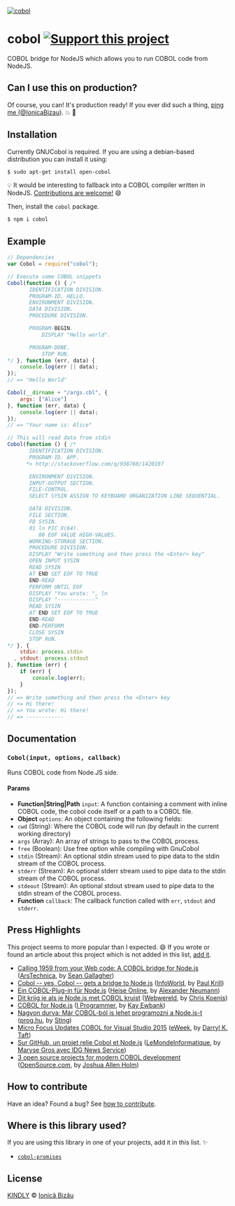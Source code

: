 [![cobol](http://i.imgur.com/DutRzDr.png)](#)

# cobol [![Support this project][donate-now]][paypal-donations]
COBOL bridge for NodeJS which allows you to run COBOL code from NodeJS.

## Can I use this on production?

Of course, you can! It's production ready! If you ever did such a thing, [ping me (@IonicaBizau)](https://twitter.com/IonicaBizau). :boom: :dizzy:

## Installation

Currently GNUCobol is required. If you are using a debian-based distribution you can install it using:

```sh
$ sudo apt-get install open-cobol
```

:bulb: It would be interesting to fallback into a COBOL compiler written in NodeJS. [Contributions are welcome!][contributing] :smile:

Then, install the `cobol` package.

```sh
$ npm i cobol
```

## Example

```js
// Dependencies
var Cobol = require("cobol");

// Execute some COBOL snippets
Cobol(function () { /*
       IDENTIFICATION DIVISION.
       PROGRAM-ID. HELLO.
       ENVIRONMENT DIVISION.
       DATA DIVISION.
       PROCEDURE DIVISION.

       PROGRAM-BEGIN.
           DISPLAY "Hello world".

       PROGRAM-DONE.
           STOP RUN.
*/ }, function (err, data) {
    console.log(err || data);
});
// => "Hello World"

Cobol(__dirname + "/args.cbl", {
    args: ["Alice"]
}, function (err, data) {
    console.log(err || data);
});
// => "Your name is: Alice"

// This will read data from stdin
Cobol(function () { /*
       IDENTIFICATION DIVISION.
       PROGRAM-ID. APP.
      *> http://stackoverflow.com/q/938760/1420197

       ENVIRONMENT DIVISION.
       INPUT-OUTPUT SECTION.
       FILE-CONTROL.
       SELECT SYSIN ASSIGN TO KEYBOARD ORGANIZATION LINE SEQUENTIAL.

       DATA DIVISION.
       FILE SECTION.
       FD SYSIN.
       01 ln PIC X(64).
          88 EOF VALUE HIGH-VALUES.
       WORKING-STORAGE SECTION.
       PROCEDURE DIVISION.
       DISPLAY "Write something and then press the <Enter> key"
       OPEN INPUT SYSIN
       READ SYSIN
       AT END SET EOF TO TRUE
       END-READ
       PERFORM UNTIL EOF
       DISPLAY "You wrote: ", ln
       DISPLAY "------------"
       READ SYSIN
       AT END SET EOF TO TRUE
       END-READ
       END-PERFORM
       CLOSE SYSIN
       STOP RUN.
*/ }, {
    stdin: process.stdin
  , stdout: process.stdout
}, function (err) {
    if (err) {
        console.log(err);
    }
});
// => Write something and then press the <Enter> key
// <= Hi there!
// => You wrote: Hi there!
// => ------------
```

## Documentation

### `Cobol(input, options, callback)`
Runs COBOL code from Node.JS side.

#### Params
- **Function|String|Path** `input`: A function containing a comment with inline COBOL code, the cobol code itself or a path to a COBOL file.
- **Object** `options`: An object containing the following fields:
 - `cwd` (String): Where the COBOL code will run (by default in the current working directory)
 - `args` (Array): An array of strings to pass to the COBOL process.
 - `free` (Boolean): Use free option while compiling with GnuCobol
 - `stdin` (Stream): An optional stdin stream used to pipe data to the stdin stream of the COBOL process.
 - `stderr` (Stream): An optional stderr stream used to pipe data to the stdin stream of the COBOL process.
 - `stdeout` (Stream): An optional stdout stream used to pipe data to the stdin stream of the COBOL process.
- **Function** `callback`: The callback function called with `err`, `stdout` and `stderr`.

## Press Highlights

This project seems to more popular than I expected. :smile: If you wrote or found an article about this project which is not added in this list, [add it][contributing].

 - [Calling 1959 from your Web code: A COBOL bridge for Node.js](http://arstechnica.com/information-technology/2015/08/calling-1959-from-your-web-code-a-cobol-bridge-for-node-js/) ([ArsTechnica](http://arstechnica.com/), by [Sean Gallagher](http://arstechnica.com/author/sean-gallagher/))
 - [Cobol -- yes, Cobol -- gets a bridge to Node.js](http://www.infoworld.com/article/2972314/application-development/cobol-nodejs-bridge.html) ([InfoWorld](http://www.infoworld.com/), by [Paul Krill](http://www.infoworld.com/author/Paul-Krill/))
 - [Ein COBOL-Plug-in für Node.js](http://www.heise.de/newsticker/meldung/Ein-COBOL-Plug-in-fuer-Node-js-2783225.html) ([Heise Online](http://heise.de), by [Alexander Neumann](http://www.heise.de/ix/editors/ix_redakteur_907177.html))
 - [Dit krijg je als je Node.js met COBOL kruist](http://webwereld.nl/open-source/88040-dit-krijg-je-als-je-node-js-met-cobol-kruist) ([Webwereld](http://webwereld.nl/), by [Chris Koenis](http://webwereld.nl/auteur/chris-koenis))
 - [COBOL for Node.js](http://www.i-programmer.info/news/98-languages/8904-cobol-for-nodejs.html) ([I Programmer](http://www.i-programmer.info/), by [Kay Ewbank](https://twitter.com/KayEwbank))
 - [Nagyon durva: Már COBOL-ból is lehet programozni a Node.js-t](http://prog.hu/hirek/4012/nagyon-durva-mar-cobol-bol-is-lehet-programozni-a-node-js-t) ([prog.hu](http://prog.hu/), by [Sting](http://prog.hu/azonosito/info/Sting?pop=1))
 - [Micro Focus Updates COBOL for Visual Studio 2015](http://www.eweek.com/developer/micro-focus-updates-cobol-for-visual-studio-2015.html) ([eWeek](http://eweek.com/), by [Darryl K. Taft](http://www.eweek.com/cp/bio/Darryl-K.-Taft/))
 - [Sur GitHub, un projet relie Cobol et Node.js](http://www.lemondeinformatique.fr/actualites/lire-sur-github-un-projet-relie-cobol-et-nodejs-62116.html) ([LeMondeInformatique](http://lemondeinformatique.fr/), by [Maryse Gros avec IDG News Service](mailto:redac_weblmi@it-news-info.com))
 - [3 open source projects for modern COBOL development](http://opensource.com/life/15/10/open-source-cobol-development) ([OpenSource.com](http://opensource.com/), by [Joshua Allen Holm](http://opensource.com/users/holmja))

## How to contribute
Have an idea? Found a bug? See [how to contribute][contributing].

## Where is this library used?
If you are using this library in one of your projects, add it in this list. :sparkles:

 - [`cobol-promises`](https://github.com/IonicaBizau/node-cobol-promises)

## License

[KINDLY][license] © [Ionică Bizău][website]

[license]: http://ionicabizau.github.io/kindly-license/?author=Ionic%C4%83%20Biz%C4%83u%20%3Cbizauionica@gmail.com%3E&year=2015

[website]: http://ionicabizau.net
[paypal-donations]: https://www.paypal.com/cgi-bin/webscr?cmd=_s-xclick&hosted_button_id=RVXDDLKKLQRJW
[donate-now]: http://i.imgur.com/6cMbHOC.png

[contributing]: /CONTRIBUTING.md
[docs]: /DOCUMENTATION.md